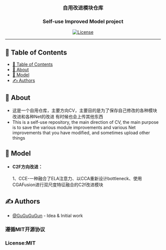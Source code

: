 <h3 align="center">自用改进模块仓库</h3>
<h3 align="center">Self-use Improved Model project</h3>

<div align="center">

[![License](https://img.shields.io/badge/license-MIT-blue.svg)](/LICENSE)

</div>

---


## 📝 Table of Contents

- [📝 Table of Contents](#-table-of-contents)
- [🧐 About ](#-about-)
- [🎈 Model ](#-model-)
- [✍️ Authors ](#️-authors-)

## 🧐 About <a name = "about"></a>

- 这是一个自用仓库，主要方向CV，主要目的是为了保存自己修改的各种模块改进和各种Net的改进
有时候也会上传其他东西
- This is a self-use repository, the main direction of CV, the main purpose is to save the various module improvements and various Net improvements that you have modified, and sometimes upload other things

## 🎈 Model <a name = "model"></a>
- <h4>C2F方向改进：</h4>
  <p>1、CCE-一种融合了ELA注意力、以CCA重新设计bottleneck、使用CGAFusion进行双尺度特征融合的C2f改进模块</p>



## ✍️ Authors <a name = "authors"></a>

- [@GuGuGuGun](https://github.com/GuGuGuGun) - Idea & Initial work

<h3>遵循MIT开源协议</h3>
<h3>License:MIT</h3>
